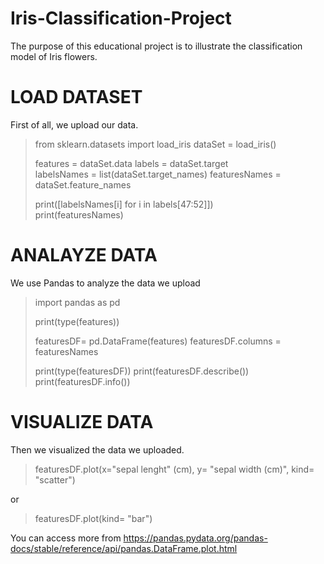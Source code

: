 # Iris-Classification-Project
The purpose of this educational project is to illustrate the classification model of Iris flowers.




# LOAD DATASET
First of all, we upload our data.

> from sklearn.datasets import load_iris
>dataSet = load_iris()
>
>features = dataSet.data
>labels = dataSet.target                                      
>labelsNames = list(dataSet.target_names)
>featuresNames = dataSet.feature_names                         
>
>print([labelsNames[i] for i in labels[47:52]])               
>print(featuresNames) 




# ANALAYZE DATA 
We use Pandas to analyze the data we upload

>import pandas as pd
>
>print(type(features))
>
>featuresDF= pd.DataFrame(features)
>featuresDF.columns = featuresNames
>
>print(type(featuresDF))
>print(featuresDF.describe())                                
>print(featuresDF.info())  




# VISUALIZE DATA 
Then we visualized the data we uploaded.
>featuresDF.plot(x="sepal lenght" (cm), y= "sepal width (cm)", kind= "scatter") 

or

>featuresDF.plot(kind= "bar")

You can access more from https://pandas.pydata.org/pandas-docs/stable/reference/api/pandas.DataFrame.plot.html
